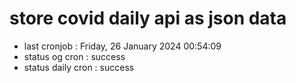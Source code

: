 # store covid daily api as json data

- last cronjob : Friday, 26 January 2024 00:54:09
- status og cron : success
- status daily cron : success
      
      